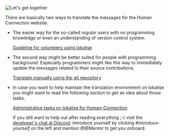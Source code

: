![Let's get together](https://raw.githubusercontent.com/Human-Connection/Human-Connection/master/.gitbook/assets/lets_get_together.png "Let's get together")

There are basically two ways to translate the messages for the Human Connection
website:

* The easier way for the so-called *regular users* with no programming knowledge 
  or even an understanding of version control system.

  [Guideline for volunteers using lokalise](lokalise-user/README.md)

* The second way might be better suited for people with programming background.
  Especially programmers might like this way to immediately update the messages
  related to their source contributions.

  [Translate manually using the git repository](translate-manually/README.md)

* In case you want to help maintain the translation environment on lokalise 
  you might want to read the following section to get an idea about those tasks.
  
  [Administrative tasks on lokalise for Human-Connection](lokalise-admin/README.md)

  If you still want to help out after reading everything ;-) visit the  
  [developer's chat at Discord](https://discordapp.com/invite/DFSjPaX). Introduce yourself by clicking
  *#introduce-yourself* on the left and mention *@@Mentor* to get you onboard.
